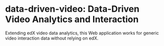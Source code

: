data-driven-video: Data-Driven Video Analytics and Interaction
===============

Extending edX video data analytics, this Web application works for generic video interaction data without relying on edX.


